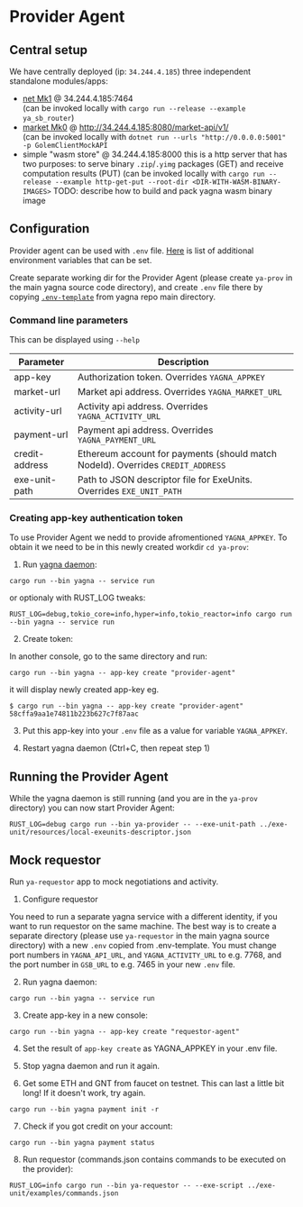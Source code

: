 # Provider Agent

## Central setup
We have centrally deployed (ip: `34.244.4.185`) three independent standalone modules/apps:
 - [net Mk1](https://github.com/golemfactory/yagna/blob/master/docs/net-api/net-mk1-hub.md) @ 34.244.4.185:7464 \
   (can be invoked locally with `cargo run --release --example ya_sb_router`)
 - [market Mk0](https://github.com/golemfactory/yagna/blob/master/docs/market-api/market-api-mk0-central-exchange.md) @ http://34.244.4.185:8080/market-api/v1/ \
   (can be invoked locally with `dotnet run --urls "http://0.0.0.0:5001" -p GolemClientMockAPI` 
 - simple "wasm store" @ 34.244.4.185:8000
   this is a http server that has two purposes: to serve binary `.zip`/`.yimg` packages (GET) and receive computation results (PUT)
   (can be invoked locally with `cargo run --release --example http-get-put --root-dir <DIR-WITH-WASM-BINARY-IMAGES>`
   TODO: describe how to build and pack yagna wasm binary image

## Configuration

Provider agent can be used with `.env` file. [Here](https://github.com/golemfactory/yagna/wiki/DotEnv-Configuration) is list of additional environment variables that can be set.

Create separate working dir for the Provider Agent (please create `ya-prov` in the main yagna source code directory), and create `.env` file there by copying
[`.env-template`](https://github.com/golemfactory/yagna/blob/master/.env-template) from yagna repo main directory.

### Command line parameters

This can be displayed using `--help`

| Parameter      | Description   
| -------------- |------------------------------------------------|
| app-key        | Authorization token. Overrides `YAGNA_APPKEY`
| market-url     | Market api address. Overrides `YAGNA_MARKET_URL`
| activity-url   | Activity api address. Overrides `YAGNA_ACTIVITY_URL`
| payment-url    | Payment api address. Overrides `YAGNA_PAYMENT_URL`
| credit-address | Ethereum account for payments (should match NodeId). Overrides `CREDIT_ADDRESS`
| exe-unit-path  | Path to JSON descriptor file for ExeUnits. Overrides `EXE_UNIT_PATH`

### Creating app-key authentication token

To use Provider Agent we nedd to provide afromentioned `YAGNA_APPKEY`.
To obtain it we need to be in this newly created workdir `cd ya-prov`:

1. Run [yagna daemon](https://github.com/golemfactory/yagna/blob/master/core/serv/README.md):
```
cargo run --bin yagna -- service run
```
or optionaly with RUST_LOG tweaks:
```
RUST_LOG=debug,tokio_core=info,hyper=info,tokio_reactor=info cargo run --bin yagna -- service run
```

2. Create token:

In another console, go to the same directory and run:
```
cargo run --bin yagna -- app-key create "provider-agent"
```
it will display newly created app-key eg.
```
$ cargo run --bin yagna -- app-key create "provider-agent"
58cffa9aa1e74811b223b627c7f87aac
```

3. Put this app-key into your `.env` file as a value for variable `YAGNA_APPKEY`.

4. Restart yagna daemon (Ctrl+C, then repeat step 1)

## Running the Provider Agent

While the yagna daemon is still running (and you are in the `ya-prov` directory) you can now start Provider Agent:

`RUST_LOG=debug cargo run --bin ya-provider -- --exe-unit-path ../exe-unit/resources/local-exeunits-descriptor.json`


## Mock requestor

Run `ya-requestor` app to mock negotiations and activity.

1. Configure requestor

You need to run a separate yagna service with a different identity,
if you want to run requestor on the same machine. The best way is to create
a separate directory (please use `ya-requestor` in the main yagna
source directory) with a new `.env` copied from .env-template. You must change port
numbers in `YAGNA_API_URL`, and `YAGNA_ACTIVITY_URL` to e.g. 7768,
and the port number in `GSB_URL` to e.g. 7465 in your new `.env` file.

2. Run yagna daemon:
```
cargo run --bin yagna -- service run
```

3. Create app-key in a new console:
```
cargo run --bin yagna -- app-key create "requestor-agent"
```

4. Set the result of `app-key create` as YAGNA_APPKEY in your .env file.

5. Stop yagna daemon and run it again.

6. Get some ETH and GNT from faucet on testnet.
This can last a little bit long! If it doesn't work, try again.
```
cargo run --bin yagna payment init -r
```

7. Check if you got credit on your account:
```
cargo run --bin yagna payment status
```

8. Run requestor (commands.json contains commands to be executed on the provider):

```
RUST_LOG=info cargo run --bin ya-requestor -- --exe-script ../exe-unit/examples/commands.json
```
